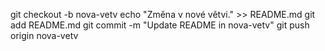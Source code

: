 git checkout -b nova-vetv
echo "Změna v nové větvi." >> README.md
git add README.md
git commit -m "Update README in nova-vetv"
git push origin nova-vetv
